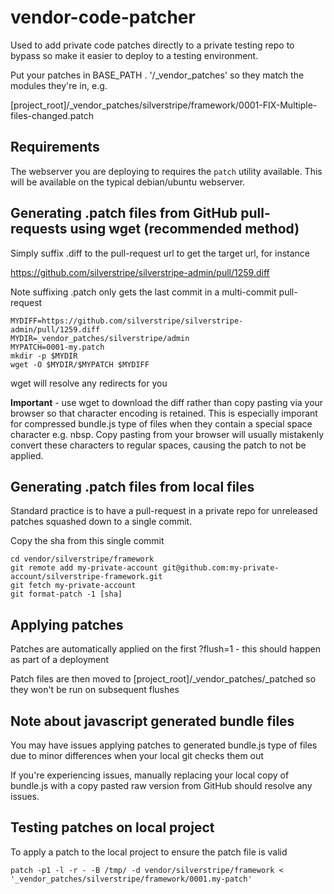 # vendor-code-patcher

Used to add private code patches directly to a private testing repo to bypass so make it easier to deploy to a testing environment.

Put your patches in BASE_PATH . '/_vendor_patches' so they match the modules they're in, e.g.

[project_root]/_vendor_patches/silverstripe/framework/0001-FIX-Multiple-files-changed.patch

## Requirements

The webserver you are deploying to requires the `patch` utility available.  This will be available on the typical debian/ubuntu webserver.

## Generating .patch files from GitHub pull-requests using wget (recommended method)

Simply suffix .diff to the pull-request url to get the target url, for instance

https://github.com/silverstripe/silverstripe-admin/pull/1259.diff

Note suffixing .patch only gets the last commit in a multi-commit pull-request

```
MYDIFF=https://github.com/silverstripe/silverstripe-admin/pull/1259.diff
MYDIR=_vendor_patches/silverstripe/admin
MYPATCH=0001-my.patch
mkdir -p $MYDIR
wget -O $MYDIR/$MYPATCH $MYDIFF
```

wget will resolve any redirects for you

**Important** - use wget to download the diff rather than copy pasting via your browser so that character encoding is retained. This is especially imporant for compressed bundle.js type of files when they contain a special space character e.g. nbsp.  Copy pasting from your browser will usually mistakenly convert these characters to regular spaces, causing the patch to not be applied.

## Generating .patch files from local files

Standard practice is to have a pull-request in a private repo for unreleased patches squashed down to a single commit.

Copy the sha from this single commit

```
cd vendor/silverstripe/framework
git remote add my-private-account git@github.com:my-private-account/silverstripe-framework.git
git fetch my-private-account
git format-patch -1 [sha]
```

## Applying patches

Patches are automatically applied on the first ?flush=1 - this should happen as part of a deployment

Patch files are then moved to [project_root]/_vendor_patches/_patched so they won't be run on subsequent flushes

## Note about javascript generated bundle files

You may have issues applying patches to generated bundle.js type of files due to minor differences when your local git checks them out

If you're experiencing issues, manually replacing your local copy of bundle.js with a copy pasted raw version from GitHub should resolve any issues.


## Testing patches on local project

To apply a patch to the local project to ensure the patch file is valid

`patch -p1 -l -r - -B /tmp/ -d vendor/silverstripe/framework < '_vendor_patches/silverstripe/framework/0001.my-patch'`
